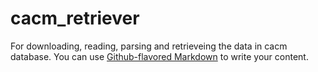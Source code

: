 # cacm_retriever
For downloading, reading, parsing and retrieveing the data in cacm database. You can use [Github-flavored Markdown](https://github.com/ZechangSun/cacm_retriever) to write your content.
